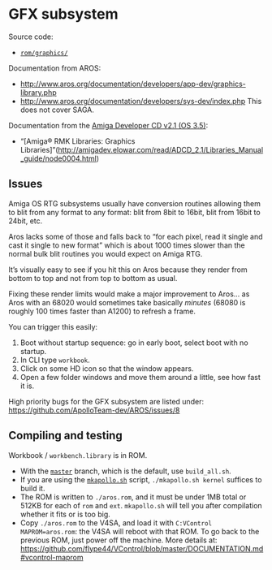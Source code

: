 # GFX subsystem

Source code:

- [`rom/graphics/`](https://github.com/ApolloTeam-dev/AROS/tree/master-new/rom/graphics/)

Documentation from AROS:

- http://www.aros.org/documentation/developers/app-dev/graphics-library.php
- http://www.aros.org/documentation/developers/sys-dev/index.php
This does not cover SAGA.

Documentation from the [Amiga Developer CD v2.1 (OS 3.5)](http://amigadev.elowar.com/):

- “[Amiga® RMK Libraries: Graphics Libraries]”(http://amigadev.elowar.com/read/ADCD_2.1/Libraries_Manual_guide/node0004.html)

## Issues

Amiga OS RTG subsystems usually have conversion routines allowing them to blit from any format to any format: blit from 8bit to 16bit, blit from 16bit to 24bit, etc.

Aros lacks some of those and falls back to “for each pixel, read it single and cast it single to new format” which is about 1000 times slower than the normal bulk blit routines you would expect on Amiga RTG.

It’s visually easy to see if you hit this on Aros because they render from bottom to top and not from top to bottom as usual.

Fixing these render limits would make a major improvement to Aros... as Aros with an 68020 would sometimes take basically *minutes* (68080 is roughly 100 times faster than A1200) to refresh a frame.

You can trigger this easily:
1. Boot without startup sequence: go in early boot, select boot with no startup.
2. In CLI type `workbook`.
3. Click on some HD icon so that the window appears.
4. Open a few folder windows and move them around a little, see how fast it is.

High priority bugs for the GFX subsystem are listed under:
https://github.com/ApolloTeam-dev/AROS/issues/8

## Compiling and testing
Workbook / `workbench.library` is in ROM.

- With the [`master`](https://github.com/ApolloTeam-dev/AROS) branch, which is the default, use `build_all.sh`.
- If you are using the [`mkapollo.sh`](https://github.com/ApolloTeam-dev/AROS/blob/master/mkapollo.sh) script, `./mkapollo.sh kernel` suffices to build it. 
- The ROM is written to `./aros.rom`, and it must be under 1MB total or 512KB for each of `rom` and `ext`. `mkapollo.sh` will tell you after compilation whether it fits or is too big.
- Copy `./aros.rom` to the V4SA, and load it with `C:VControl MAPROM=aros.rom`: the V4SA will reboot with that ROM. To go back to the previous ROM, just power off the machine. More details at: https://github.com/flype44/VControl/blob/master/DOCUMENTATION.md#vcontrol-maprom
